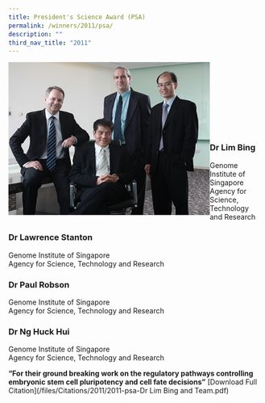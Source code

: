 ```yaml
---
title: President's Science Award (PSA)
permalink: /winners/2011/psa/
description: ""
third_nav_title: "2011"
---
```

<img src="/images/Winners/2011/2011-psa-lim-bing-team.jpg" alt="2011 DR Lim Bin and Team" style="width:400px" align="left"/><br><br><br><br><br><br><br><br>

### **Dr Lim Bing**  

Genome Institute of Singapore<br>
Agency for Science, Technology and Research

### **Dr Lawrence Stanton**
Genome Institute of Singapore<br>
Agency for Science, Technology and Research

### **Dr Paul Robson**
Genome Institute of Singapore<br>
Agency for Science, Technology and Research

### **Dr Ng Huck Hui**
Genome Institute of Singapore<br>
Agency for Science, Technology and Research


<b>“For their ground breaking work on the regulatory pathways controlling embryonic stem cell pluripotency and cell fate decisions”</b> [Download Full Citation](/files/Citations/2011/2011-psa-Dr Lim Bing and Team.pdf)
<br><br><br>